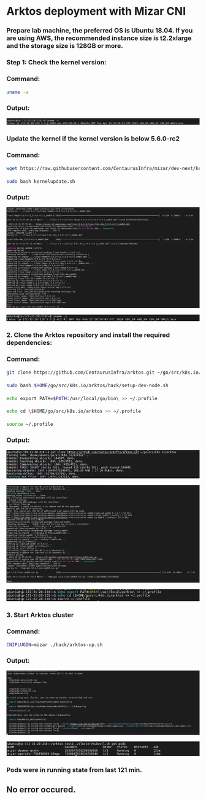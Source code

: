 # Arktos deployment with Mizar CNI
### Prepare lab machine, the preferred OS is Ubuntu 18.04. If you are using AWS, the recommended instance size is t2.2xlarge and the storage size is 128GB or more.

### Step 1: Check the kernel version:
### Command:
```bash
uname -a
```
### Output:
 ![](13-10images/img_1.png)
 ### Update the kernel if the kernel version is below 5.6.0-rc2

 ### Command:
```bash
wget https://raw.githubusercontent.com/CentaurusInfra/mizar/dev-next/kernelupdate.sh

sudo bash kernelupdate.sh
```
### Output:
![](13-10images/img_2.png)

![](13-10images/img_3.png)

### 2. Clone the Arktos repository and install the required dependencies:
### Command:
```bash
git clone https://github.com/CentaurusInfra/arktos.git ~/go/src/k8s.io/arktos

sudo bash $HOME/go/src/k8s.io/arktos/hack/setup-dev-node.sh

echo export PATH=$PATH:/usr/local/go/bin\ >> ~/.profile

echo cd \$HOME/go/src/k8s.io/arktos >> ~/.profile

source ~/.profile
```
### Output:
![](13-10images/img_4.png)

![](13-10images/img_5.png)

![](13-10images/img_6.png)

### 3. Start Arktos cluster
### Command:
```bash
CNIPLUGIN=mizar ./hack/arktos-up.sh
```
### Output:
![](13-10images/img_7.png)

![](13-10images/img_8.png)

### Pods were in running state from last 121 min.
## No error occured.



